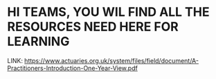 # HI TEAMS, YOU WIL FIND ALL THE RESOURCES NEED HERE FOR LEARNING

LINK: https://www.actuaries.org.uk/system/files/field/document/A-Practitioners-Introduction-One-Year-View.pdf
